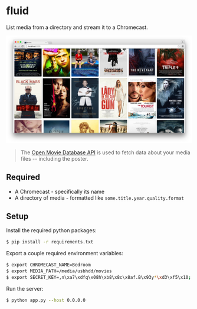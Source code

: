 fluid
===

List media from a directory and stream it to a Chromecast.

![Fluid](static/images/sample.jpg)

> The [Open Movie Database API](http://www.omdbapi.com/) is used to fetch data
> about your media files -- including the poster.

## Required

- A Chromecast - specifically its name
- A directory of media  - formatted like `some.title.year.quality.format`

## Setup

Install the required python packages:
```bash
$ pip install -r requirements.txt
```

Export a couple required environment variables:
```bash
$ export CHROMECAST_NAME=Bedroom
$ export MEDIA_PATH=/media/usbhdd/movies
$ export SECRET_KEY=,n\xa7\xdfq\x08h\xb8\x8c\x8af.B\x93y*\xd3\xf5\x10;
```

Run the server:
```bash
$ python app.py --host 0.0.0.0
```
